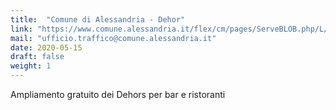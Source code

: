 ```yaml
---
title:  "Comune di Alessandria - Dehor"
link: "https://www.comune.alessandria.it/flex/cm/pages/ServeBLOB.php/L/IT/IDPagina/2191"
mail: "ufficio.traffico@comune.alessandria.it"
date: 2020-05-15
draft: false
weight: 1
---
```


Ampliamento gratuito dei Dehors per bar e ristoranti
